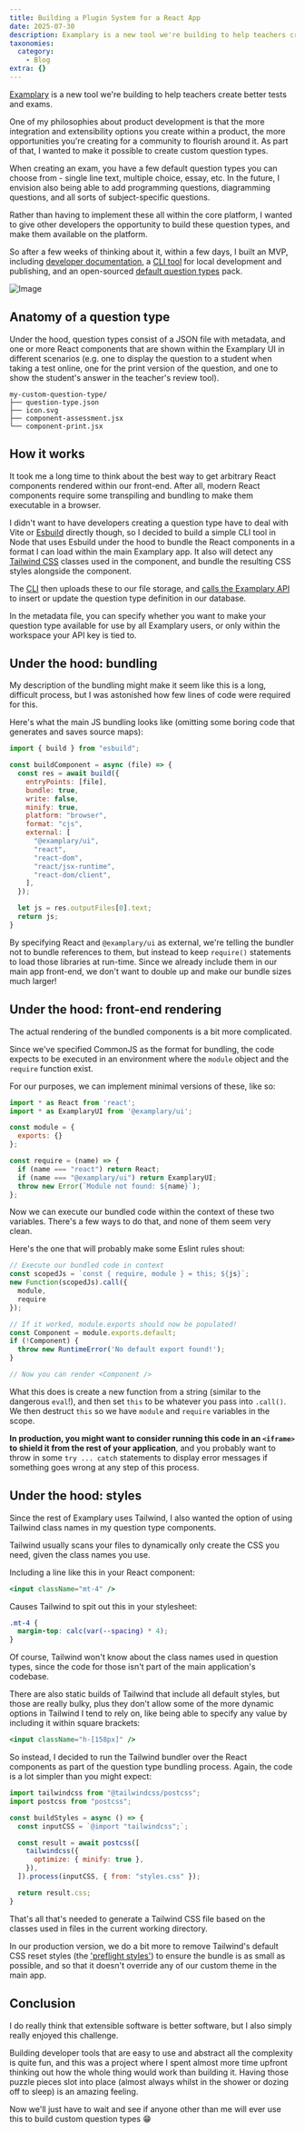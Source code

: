 ```yaml
---
title: Building a Plugin System for a React App
date: 2025-07-30
description: Examplary is a new tool we're building to help teachers create better tests and exams.  One of my philosophies about product development is that the...
taxonomies:
  category:
    - Blog
extra: {}
---
```



[Examplary](https://examplary.ai) is a new tool we're building to help teachers create better tests and exams.

One of my philosophies about product development is that the more integration and extensibility options you create within a product, the more opportunities you're creating for a community to flourish around it. As part of that, I wanted to make it possible to create custom question types.

When creating an exam, you have a few default question types you can choose from - single line text, multiple choice, essay, etc. In the future, I envision also being able to add programming questions, diagramming questions, and all sorts of subject-specific questions.

Rather than having to implement these all within the core platform, I wanted to give other developers the opportunity to build these question types, and make them available on the platform.

So after a few weeks of thinking about it, within a few days, I built an MVP, including [developer documentation](https://developers.examplary.ai/question-types/), a [CLI tool](https://www.npmjs.com/package/@examplary/question-type-bundler) for local development and publishing, and an open-sourced [default question types](https://github.com/examplary-ai/default-questions-pack) pack.

<img src="https://mirri.link/4UOLnLN" alt="Image" />

## Anatomy of a question type

Under the hood, question types consist of a JSON file with metadata, and one or more React components that are shown within the Examplary UI in different scenarios (e.g. one to display the question to a student when taking a test online, one for the print version of the question, and one to show the student's answer in the teacher's review tool).

```
my-custom-question-type/  
├── question-type.json  
├── icon.svg  
├── component-assessment.jsx  
└── component-print.jsx
```

## How it works

It took me a long time to think about the best way to get arbitrary React components rendered within our front-end. After all, modern React components require some transpiling and bundling to make them executable in a browser. 

I didn't want to have developers creating a question type have to deal with Vite or [Esbuild](https://esbuild.github.io) directly though, so I decided to build a simple CLI tool in Node that uses Esbuild under the hood to bundle the React components in a format I can load within the main Examplary app. It also will detect any [Tailwind CSS](https://tailwindcss.com) classes used in the component, and bundle the resulting CSS styles alongside the component.

The [CLI](https://www.npmjs.com/package/@examplary/question-type-bundler) then uploads these to our file storage, and [calls the Examplary API](https://developers.examplary.ai/rest-api/post-question-types) to insert or update the question type definition in our database.

In the metadata file, you can specify whether you want to make your question type available for use by all Examplary users, or only within the workspace your API key is tied to.

## Under the hood: bundling

My description of the bundling might make it seem like this is a long, difficult process, but I was astonished how few lines of code were required for this.

Here's what the main JS bundling looks like (omitting some boring code that generates and saves source maps):

```js
import { build } from "esbuild";

const buildComponent = async (file) => {
  const res = await build({
    entryPoints: [file],
    bundle: true,
    write: false,
    minify: true,
    platform: "browser",
    format: "cjs",
    external: [
      "@examplary/ui",
      "react",
      "react-dom",
      "react/jsx-runtime",
      "react-dom/client",
    ],
  });

  let js = res.outputFiles[0].text;
  return js;
}
```

By specifying React and `@examplary/ui` as external, we're telling the bundler not to bundle references to them, but instead to keep `require()` statements to load those libraries at run-time. Since we already include them in our main app front-end, we don't want to double up and make our bundle sizes much larger!

## Under the hood: front-end rendering
The actual rendering of the bundled components is a bit more complicated.

Since we've specified CommonJS as the format for bundling, the code expects to be executed in an environment where the `module` object and the `require` function exist.

For our purposes, we can implement minimal versions of these, like so:

```js
import * as React from 'react';
import * as ExamplaryUI from '@examplary/ui';

const module = { 
  exports: {}
};

const require = (name) => {
  if (name === "react") return React;
  if (name === "@examplary/ui") return ExamplaryUI;
  throw new Error(`Module not found: ${name}`);
};
```

Now we can execute our bundled code within the context of these two variables. There's a few ways to do that, and none of them seem very clean.

Here's the one that will probably make some Eslint rules shout:

```js
// Execute our bundled code in context
const scopedJs = `const { require, module } = this; ${js}`;
new Function(scopedJs).call({
  module,
  require
});

// If it worked, module.exports should now be populated!
const Component = module.exports.default;
if (!Component) {
  throw new RuntimeError('No default export found!');
}

// Now you can render <Component />
```

What this does is create a new function from a string (similar to the dangerous `eval`!), and then set `this` to be whatever you pass into `.call()`. We then destruct `this` so we have `module` and `require` variables in the scope.

**In production, you might want to consider running this code in an `<iframe>` to shield it from the rest of your application**, and you probably want to throw in some `try ... catch` statements to display error messages if something goes wrong at any step of this process.


## Under the hood: styles
Since the rest of Examplary uses Tailwind, I also wanted the option of using Tailwind class names in my question type components. 

Tailwind usually scans your files to dynamically only create the CSS you need, given the class names you use.

Including a line like this in your React component:

```jsx
<input className="mt-4" />
```

Causes Tailwind to spit out this in your stylesheet:

```css
.mt-4 {
  margin-top: calc(var(--spacing) * 4);
}
```

Of course, Tailwind won't know about the class names used in question types, since the code for those isn't part of the main application's codebase.

There are also static builds of Tailwind that include all default styles, but those are really bulky, plus they don't allow some of the more dynamic options in Tailwind I tend to rely on, like being able to specify any value by including it within square brackets:

```jsx
<input className="h-[158px]" />
```

So instead, I decided to run the Tailwind bundler over the React components as part of the question type bundling process. Again, the code is a lot simpler than you might expect:

```js
import tailwindcss from "@tailwindcss/postcss";
import postcss from "postcss";

const buildStyles = async () => {
  const inputCSS = `@import "tailwindcss";`;

  const result = await postcss([
    tailwindcss({
      optimize: { minify: true },
    }),
  ]).process(inputCSS, { from: "styles.css" });

  return result.css;
}
```

That's all that's needed to generate a Tailwind CSS file based on the classes used in files in the current working directory.

In our production version, we do a bit more to remove Tailwind's default CSS reset styles (the ['preflight styles'](https://tailwindcss.com/docs/preflight#disabling-preflight)) to ensure the bundle is as small as possible, and so that it doesn't override any of our custom theme in the main app.


## Conclusion

I do really think that extensible software is better software, but I also simply really enjoyed this challenge. 

Building developer tools that are easy to use and abstract all the complexity is quite fun, and this was a project where I spent almost more time upfront thinking out how the whole thing would work than building it. Having those puzzle pieces slot into place (almost always whilst in the shower or dozing off to sleep) is an amazing feeling.

Now we'll just have to wait and see if anyone other than me will ever use this to build custom question types 😁



<style>a[href="#internal-link"] { color: #9b9b9b; text-decoration: none !important; }</style>